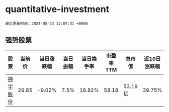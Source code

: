 # quantitative-investment

`最后更新时间：2024-05-23 12:07:31 +0800`

## 强势股票

|股票|当前价|当日涨跌幅|当日振幅|当日换手率|市盈率TTM|总市值|近10日涨跌幅|
|----|----|----|----|----|----|----|----|
|[神宇股份](https://xueqiu.com/S/SZ300563)|29.85|-9.02%|7.5%|18.82%|58.18|53.19亿|39.75%|
